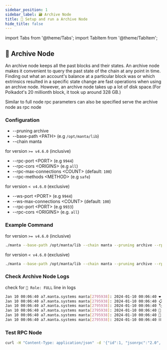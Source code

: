 ```yaml
---
sidebar_position: 1
sidebar_label: 🗃️ Archive Node
title: 🚄 Setup and run a Archive Node
hide_title: false
---
```


import Tabs from '@theme/Tabs';
import TabItem from '@theme/TabItem';

## 🥡 Archive Node

An archive node keeps all the past blocks and their states. An archive node makes it convenient to query the past state of the chain at any point in time. Finding out what an account's balance at a particular block was or which extrinsics resulted in a specific state change are fast operations when using an archive node. However, an archive node takes up a lot of disk space.(For Polkadot's 20 millionth block, it took up around 328 GB.)

Similar to full node rpc parameters can also be specified serve the archive node as rpc node

### Configuration

-   --pruning archive
-   --base-path <PATH\> (e.g `/opt/manta/lib`)
-   --chain manta

for version `>= v4.6.0` (inclusive)

-   --rpc-port <PORT\> (e.g `9944`)
-   --rpc-cors <ORIGINS\> (e.g `all`)
-   --rpc-max-connections <COUNT\> (default: `100`)
-   --rpc-methods <METHOD\> (e.g `safe`)

for version `< v4.6.0` (exclusive)

-   --ws-port <PORT\> (e.g `9944`)
-   --ws-max-connections <COUNT\> (default: `100`)
-   --rpc-port <PORT\> (e.g `9933`)
-   --rpc-cors <ORIGINS\> (e.g. `all`)

### Example Command

for version `>= v4.6.0` (inclusive)

```bash
./manta --base-path /opt/manta/lib --chain manta --pruning archive --rpc-port 9944 --rpc-cors all --rpc-max-connections 100 --rpc-methods safe
```

for version `< v4.6.0` (exclusive)

```bash
./manta --base-path /opt/manta/lib --chain manta --pruning archive --rpc-port 9933 --rpc-cors all --ws-max-connections 100 --ws-port 9944
```

### Check Archive Node Logs

check for `👤 Role: FULL` line in logs

```bash
Jan 10 00:06:40 a7.manta.systems manta[2795938]: 2024-01-10 00:06:40 ❤️  by Manta Network, 2020-2024
Jan 10 00:06:40 a7.manta.systems manta[2795938]: 2024-01-10 00:06:40 📋 Chain specification: Manta Parachain
Jan 10 00:06:40 a7.manta.systems manta[2795938]: 2024-01-10 00:06:40 🏷  Node name: 🗃️ a7 🗃️
Jan 10 00:06:40 a7.manta.systems manta[2795938]: 2024-01-10 00:06:40 👤 Role: FULL
Jan 10 00:06:40 a7.manta.systems manta[2795938]: 2024-01-10 00:06:40 💾 Database: RocksDb at /var/lib/substrate/chains/manta/db/full
Jan 10 00:06:40 a7.manta.systems manta[2795938]: 2024-01-10 00:06:40 ⛓  Native runtime: manta-4600 (manta-1.tx7.au1)
```

### Test RPC Node

```bash
curl -H "Content-Type: application/json" -d '{"id":1, "jsonrpc":"2.0", "method": "rpc_methods"}' http://127.0.0.1:9944/
```
